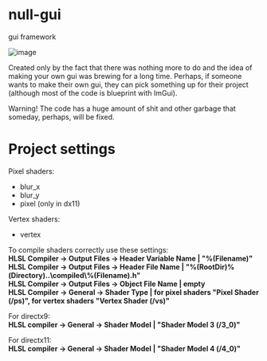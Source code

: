 # null-gui
gui framework

![image](https://user-images.githubusercontent.com/60057961/121350610-57077e00-c944-11eb-97a8-76ba754277d9.png)

Created only by the fact that there was nothing more to do and the idea of making your own gui was brewing for a long time.
Perhaps, if someone wants to make their own gui, they can pick something up for their project (although most of the code is blueprint with ImGui).

Warning! The code has a huge amount of shit and other garbage that someday, perhaps, will be fixed.

# Project settings
Pixel shaders:  
* blur_x
* blur_y
* pixel (only in dx11)

Vertex shaders:  
* vertex

To compile shaders correctly use these settings:  
**HLSL Compiler -> Output Files -> Header Variable Name | "%(Filename)"  
HLSL Compiler -> Output Files -> Header File Name | "%(RootDir)%(Directory)..\compiled\\%(Filename).h"  
HLSL Compiler -> Output Files -> Object File Name | empty  
HLSL Compiler -> General -> Shader Type | for pixel shaders "Pixel Shader (/ps)", for vertex shaders "Vertex Shader (/vs)"**

For directx9:  
**HLSL compiler -> General -> Shader Model | "Shader Model 3 (/3_0)"**

For directx11:  
**HLSL compiler -> General -> Shader Model | "Shader Model 4 (/4_0)"**
